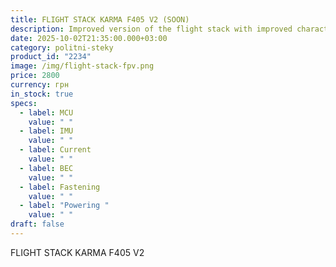 ```yaml
---
title: FLIGHT STACK KARMA F405 V2 (SOON)
description: Improved version of the flight stack with improved characteristics.
date: 2025-10-02T21:35:00.000+03:00
category: politni-steky
product_id: "2234"
image: /img/flight-stack-fpv.png
price: 2800
currency: грн
in_stock: true
specs:
  - label: MCU
    value: " "
  - label: IMU
    value: " "
  - label: Current
    value: " "
  - label: BEC
    value: " "
  - label: Fastening
    value: " "
  - label: "Powering "
    value: " "
draft: false
---
```

FLIGHT STACK KARMA F405 V2
